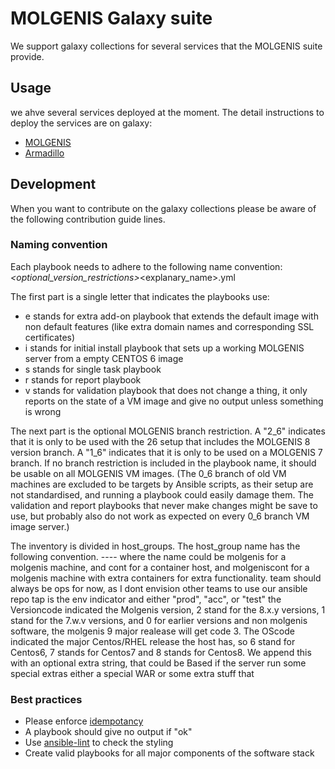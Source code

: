 # MOLGENIS Galaxy suite
We support galaxy collections for several services that the MOLGENIS suite provide. 

## Usage
we ahve several services deployed at the moment. The detail instructions to deploy the services are on galaxy:
- [MOLGENIS](https://galaxy.ansible.com/molgenis/molgenis8)
- [Armadillo](https://galaxy.ansible.com/molgenis/armadillo1)

## Development
When you want to contribute on the galaxy collections please be aware of the following contribution guide lines.

### Naming convention
Each playbook needs to adhere to the following name convention:
<letter>_<optional_version_restrictions>_<explanary_name>.yml

The first part is a single letter that indicates the playbooks use:
- e stands for extra add-on playbook that extends the default image with non default features (like extra domain names and corresponding SSL certificates)
- i stands for initial install playbook that sets up a working MOLGENIS server from a empty CENTOS 6 image
- s stands for single task playbook
- r stands for report playbook
- v stands for validation playbook that does not change a thing, it only reports on the state of a VM image and give no output unless something is wrong

The next part is the optional MOLGENIS branch restriction. A "2_6" indicates that it is only to be used with the 26 setup that includes the MOLGENIS 8 version branch. A "1_6" indicates that it is only to be used on a MOLGENIS 7 branch.
If no branch restriction is included in the playbook name, it should be usable on all MOLGENIS VM images.
(The 0_6 branch of old VM machines are excluded to be targets by Ansible scripts, as their setup are not standardised, and running a playbook could easily damage them. The validation and report playbooks that never make changes might be save to use, but probably also do not work as expected on every 0_6 branch VM image server.)

The inventory is divided in host_groups. The host_group name has the following convention.
<name>-<team>-<tap>-<Versioncode><OScode>-<extra>
where the name could be molgenis for a molgenis machine, and cont for a container host, and molgeniscont for a molgenis machine with extra containers for extra functionality.
team should always be ops for now, as I dont envision other teams to use our ansible repo
tap is the env indicator and either "prod", "acc", or "test"
the Versioncode indicated the Molgenis version, 2 stand for the 8.x.y versions, 1 stand for the 7.w.v versions, and 0 for earlier versions and non molgenis software, the molgenis 9 major realease will get code 3.
The OScode indicated the major Centos/RHEL release the host has, so 6 stand for Centos6, 7 stands for Centos7 and 8 stands for Centos8.
We append this with an optional extra string, that could be Based if the server run some special extras either a special WAR or some extra stuff that

### Best practices
- Please enforce [idempotancy](https://docs.ansible.com/ansible/latest/reference_appendices/glossary.html)
- A playbook should give no output if "ok"
- Use [ansible-lint](https://ansible-lint.readthedocs.io/en/latest) to check the styling
- Create valid playbooks for all major components of the software stack


